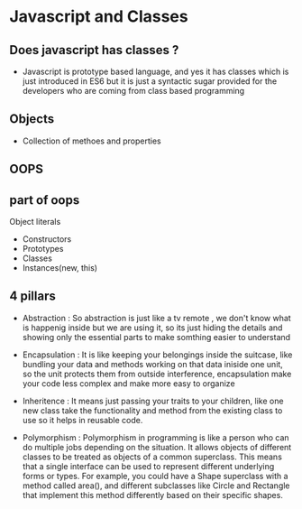 # Javascript and Classes

## Does javascript has classes ?
- Javascript is prototype based language, and yes it has classes which is just introduced in ES6 but it is just a syntactic sugar provided for the developers who are coming from class based programming

## Objects
- Collection of methoes and properties

## OOPS

## part of oops
Object literals

- Constructors
- Prototypes
- Classes
- Instances(new, this)

## 4 pillars

- Abstraction : So abstraction is just like a tv remote , we don't know what is happenig inside but we are using it, so its just hiding the details and showing only the essential parts to make somthing easier to understand

- Encapsulation : It is like keeping your belongings inside the suitcase, like bundling your data and methods working on that data iniside one unit, so the unit protects them from outside interference, encapsulation make your code less complex and make more easy to organize

- Inheritence : It means just passing your traits to your children, like one new class take the functionality and method from the existing class to use so it helps in reusable code.

- Polymorphism : Polymorphism in programming is like a person who can do multiple jobs depending on the situation. It allows objects of different classes to be treated as objects of a common superclass. This means that a single interface can be used to represent different underlying forms or types. For example, you could have a Shape superclass with a method called area(), and different subclasses like Circle and Rectangle that implement this method differently based on their specific shapes. 